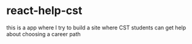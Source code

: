 # react-help-cst
this is a app where I try to build a site where CST students can get help about choosing a career path
